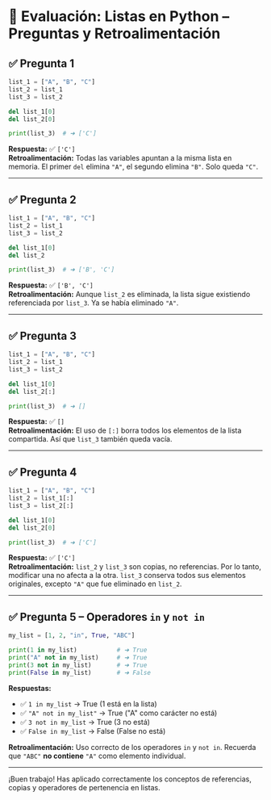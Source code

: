 
# 🧠 Evaluación: Listas en Python – Preguntas y Retroalimentación

## ✅ Pregunta 1

```python
list_1 = ["A", "B", "C"]
list_2 = list_1
list_3 = list_2

del list_1[0]
del list_2[0]

print(list_3)  # ➜ ['C']
```

**Respuesta:** ✅ `['C']`  
**Retroalimentación:** Todas las variables apuntan a la misma lista en memoria. El primer `del` elimina `"A"`, el segundo elimina `"B"`. Solo queda `"C"`.

---

## ✅ Pregunta 2

```python
list_1 = ["A", "B", "C"]
list_2 = list_1
list_3 = list_2

del list_1[0]
del list_2

print(list_3)  # ➜ ['B', 'C']
```

**Respuesta:** ✅ `['B', 'C']`  
**Retroalimentación:** Aunque `list_2` es eliminada, la lista sigue existiendo referenciada por `list_3`. Ya se había eliminado `"A"`.

---

## ✅ Pregunta 3

```python
list_1 = ["A", "B", "C"]
list_2 = list_1
list_3 = list_2

del list_1[0]
del list_2[:]

print(list_3)  # ➜ []
```

**Respuesta:** ✅ `[]`  
**Retroalimentación:** El uso de `[:]` borra todos los elementos de la lista compartida. Así que `list_3` también queda vacía.

---

## ✅ Pregunta 4

```python
list_1 = ["A", "B", "C"]
list_2 = list_1[:]
list_3 = list_2[:]

del list_1[0]
del list_2[0]

print(list_3)  # ➜ ['C']
```

**Respuesta:** ✅ `['C']`  
**Retroalimentación:** `list_2` y `list_3` son copias, no referencias. Por lo tanto, modificar una no afecta a la otra. `list_3` conserva todos sus elementos originales, excepto `"A"` que fue eliminado en `list_2`.

---

## ✅ Pregunta 5 – Operadores `in` y `not in`

```python
my_list = [1, 2, "in", True, "ABC"]

print(1 in my_list)           # ➜ True
print("A" not in my_list)     # ➜ True
print(3 not in my_list)       # ➜ True
print(False in my_list)       # ➜ False
```

**Respuestas:**
- ✅ `1 in my_list` → True (1 está en la lista)
- ✅ `"A" not in my_list"` → True ("A" como carácter no está)
- ✅ `3 not in my_list` → True (3 no está)
- ✅ `False in my_list` → False (False no está)

**Retroalimentación:** Uso correcto de los operadores `in` y `not in`. Recuerda que `"ABC"` **no contiene** `"A"` como elemento individual.

---

¡Buen trabajo! Has aplicado correctamente los conceptos de referencias, copias y operadores de pertenencia en listas.
